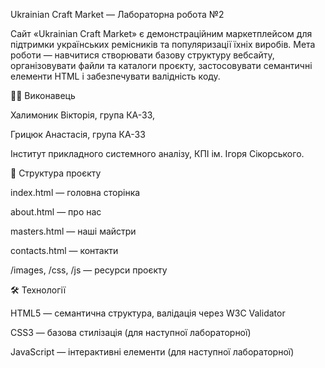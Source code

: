 Ukrainian Craft Market — Лабораторна робота №2

Сайт «Ukrainian Craft Market» є демонстраційним маркетплейсом для підтримки українських ремісників та популяризації їхніх виробів.
Мета роботи — навчитися створювати базову структуру вебсайту, організовувати файли та каталоги проєкту, застосовувати семантичні елементи HTML і забезпечувати валідність коду.

👩‍💻 Виконавець


Халимоник Вікторія, група КА-33,

Грицюк Анастасія, група КА-33

Інститут прикладного системного аналізу, КПІ ім. Ігоря Сікорського.

🧩 Структура проєкту

index.html — головна сторінка

about.html — про нас

masters.html — наші майстри

contacts.html — контакти

/images, /css, /js — ресурси проєкту

🛠 Технології

HTML5 — семантична структура, валідація через W3C Validator

CSS3 — базова стилізація (для наступної лабораторної)

JavaScript — інтерактивні елементи (для наступної лабораторної)
